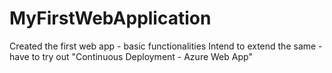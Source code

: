 # MyFirstWebApplication
Created the first web app - basic functionalities
Intend to extend the same -  have to try out "Continuous Deployment - Azure Web App"
